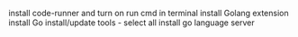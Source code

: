 
install code-runner and turn on run cmd in terminal
install Golang extension
install Go install/update tools - select all
install go language server 


